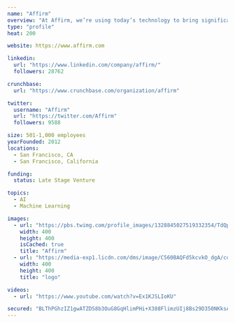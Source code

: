 ```yaml
---
name: "Affirm"
overview: "At Affirm, we’re using today’s technology to bring significant disruptive innovation to the financial industry. We focus on improving the lives of consumers by delivering simple, honest and transparent financial products."
type: "profile"
heat: 200

website: https://www.affirm.com

linkedin:
  url: "https://www.linkedin.com/company/affirm/"
  followers: 28762

crunchbase:
  url: "https://www.crunchbase.com/organization/affirm"

twitter:
  username: "Affirm"
  url: "https://twitter.com/Affirm"
  followers: 9588

size: 501-1,000 employees
yearFounded: 2012
locations:
  - San Francisco, CA
  - San Francisco, California

funding:
  status: Late Stage Venture

topics:
  - AI
  - Machine Learning

images:
  - url: "https://pbs.twimg.com/profile_images/1328845027519332354/TdQpAQ6K_400x400.jpg"
    width: 400
    height: 400
    isCached: true
    title: "Affirm"
  - url: "https://media-exp1.licdn.com/dms/image/C560BAQFd5kcvkO_dgA/company-logo_200_200/0?e=1594857600&v=beta&t=6EDJ4EBaqAfkmdcAb0VR86QNkBp9Qu6ytBznQ3_vKsE"
    width: 400
    height: 400
    title: "logo"

videos:
  - url: "https://www.youtube.com/watch?v=Ex1KJSLIoKU"

secured: "BLThPGhzIZ1gwATZDS8b3OuG8GqHlimPHi+X388FlimzUIj8Bs29D350NKksAdEQy0cWzo5fjn9HcTo4gBToaQFSgvCwE9D8mmx7xX/0kATyHcm8iSnkYQX2iNrbAWcBx0QnZOS5+b0Zwfke7XPPYn/90UbkvfvW4hl7M1dJZgipUs/iaQKBBvOd+seXc7+sQgjN33L/u105Uf0iepbNKzcYzSHppU5X3Y67nNW7bRV9H7na5O2ca4HUBvCMRuRqGwG8CtjQwW/vEwtzNwT9bfjcHBxdSxn+sJCmD2Onf72FkQL4yeugYBHb7nn5GBFTDvbE2BpmgVvUgUI7ce6LU1NVLI5S9mrhJP/24XnKTz7d+Sc5WHBAEDjEjmO3uSH84mbwnOM0HqGMy1V3dQhi6RBoct4kSzR/ciEw2hYvMFQ=;T1qunM0Mf2si3pOnXsniTA=="
---
```


